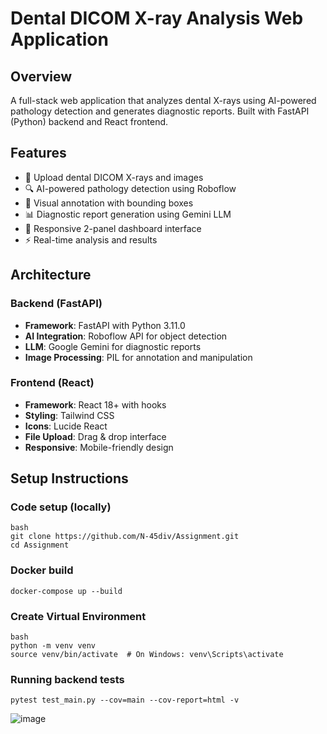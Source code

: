 # Dental DICOM X-ray Analysis Web Application

## Overview
A full-stack web application that analyzes dental X-rays using AI-powered pathology detection and generates diagnostic reports. Built with FastAPI (Python) backend and React frontend.

## Features
- 🦷 Upload dental DICOM X-rays and images
- 🔍 AI-powered pathology detection using Roboflow
- 🎯 Visual annotation with bounding boxes
- 📊 Diagnostic report generation using Gemini LLM
- 📱 Responsive 2-panel dashboard interface
- ⚡ Real-time analysis and results

## Architecture

### Backend (FastAPI)
- **Framework**: FastAPI with Python 3.11.0
- **AI Integration**: Roboflow API for object detection
- **LLM**: Google Gemini for diagnostic reports
- **Image Processing**: PIL for annotation and manipulation

### Frontend (React)
- **Framework**: React 18+ with hooks
- **Styling**: Tailwind CSS
- **Icons**: Lucide React
- **File Upload**: Drag & drop interface
- **Responsive**: Mobile-friendly design

## Setup Instructions

### Code setup (locally)
```
bash
git clone https://github.com/N-45div/Assignment.git
cd Assignment
```
### Docker build

```
docker-compose up --build
```

### Create Virtual Environment

```
bash
python -m venv venv
source venv/bin/activate  # On Windows: venv\Scripts\activate
```

### Running backend tests 

```
pytest test_main.py --cov=main --cov-report=html -v
```
![image](https://github.com/user-attachments/assets/bc7b3db0-f84c-4502-a6d4-5bb32b15e242)
